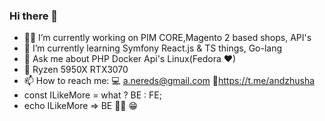 ### Hi there 👋

- 👨‍💻 I’m currently working on PIM CORE,Magento 2 based shops, API's
- 🌱 I’m currently learning Symfony React.js & TS things, Go-lang
- 💬 Ask me about PHP Docker Api's Linux(Fedora ❤)
- 🚀 Ryzen 5950X RTX3070
- 📫 How to reach me: 💻 a.nereds@gmail.com 🚀https://t.me/andzhusha
- const ILikeMore = what ? BE : FE;
- echo ILikeMore => BE 🤷‍♂️ 😁
